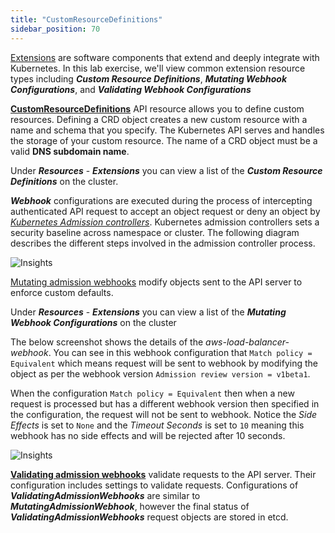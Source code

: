 ```yaml
---
title: "CustomResourceDefinitions"
sidebar_position: 70
---
```


[Extensions](https://kubernetes.io/docs/concepts/extend-kubernetes/) are software components that extend and deeply integrate with Kubernetes. In this lab exercise, we'll view common extension resource types including **_Custom Resource Definitions_**, **_Mutating Webhook Configurations_**, and **_Validating Webhook Configurations_**

**[CustomResourceDefinitions](https://kubernetes.io/docs/concepts/extend-kubernetes/api-extension/custom-resources/#customresourcedefinitions)** API resource allows you to define custom resources. Defining a CRD object creates a new custom resource with a name and schema that you specify. The Kubernetes API serves and handles the storage of your custom resource. The name of a CRD object must be a valid **DNS subdomain name**.

Under **_Resources_** - **_Extensions_** you can view a list of the **_Custom Resource Definitions_** on the cluster.

**_Webhook_** configurations are executed during the process of intercepting authenticated API request to accept an object request or deny an object by _[Kubernetes Admission controllers](https://kubernetes.io/blog/2019/03/21/a-guide-to-kubernetes-admission-controllers/)_. Kubernetes admission controllers sets a security baseline across namespace or cluster. The following diagram describes the different steps involved in the admission controller process.

![Insights](/img/resource-view/ext-admincontroller.png)

[Mutating admission webhooks](https://kubernetes.io/docs/reference/access-authn-authz/admission-controllers/#mutatingadmissionwebhook) modify objects sent to the API server to enforce custom defaults.

Under **_Resources_** - **_Extensions_** you can view a list of the **_Mutating Webhook Configurations_** on the cluster

The below screenshot shows the details of the _aws-load-balancer-webhook_. You can see in this webhook configuration that `Match policy = Equivalent` which means
request will be sent to webhook by modifying the object as per the webhook version `Admission review version = v1beta1`.

When the configuration `Match policy = Equivalent` then when a new request is processed but has a different webhook version then specified in the configuration, the request will not be sent to webhook. Notice the _Side Effects_ is set to `None` and the _Timeout Seconds_ is set to `10` meaning this webhook has no side effects and will be rejected after 10 seconds.

![Insights](/img/resource-view/ext-mutatingwebhook-detail.jpg)

**[Validating admission webhooks](https://kubernetes.io/docs/reference/access-authn-authz/admission-controllers/#validatingadmissionwebhook)** validate requests to the API server. Their configuration includes settings to validate requests. Configurations of **_ValidatingAdmissionWebhooks_** are similar to **_MutatingAdmissionWebhook_**, however the final status of **_ValidatingAdmissionWebhooks_** request objects are stored in etcd.
